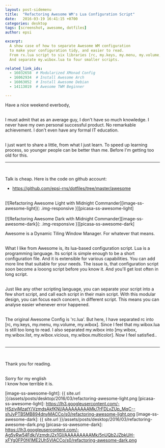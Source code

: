 ```yaml
---
layout: post-sidemenu
title:  "Refactoring Awesome WM's Lua Configuration Script"
date:   2016-03-19 16:41:15 +0700
categories: desktop
tags: [screenshot, awesome, dotfiles]
author: epsi

excerpt: 
  A show case of how to separate Awesome WM configuration
  to make your configuration tidy, and easier to read.
  From rx.lua script to six libraries [rc, my.keys, my.menu, my.volume, my.wibox]. 
  And separate my.wibox.lua to four smaller scripts.

related_link_ids: 
  - 16032658  # Modularized XMonad Config
  - 16062934  # Install Awesome Arch
  - 16063052  # Install Awesome Debian  
  - 14113019  # Awesome TWM Beginner

---
```


Have a nice weekend everbody,
<br/><br/>

I must admit that as an average guy, I don't have so much knowledge. 
I never have my own personal successful product. No remarkable achievement. 
I don't even have any formal IT education. 
<br/><br/>

I just want to share a little, from what I just learn. To speed up learning process, so younger people can be better than me. Before I'm getting too old for this.

* * *
<br/>

Talk is cheap. Here is the code on github account:

* <https://github.com/epsi-rns/dotfiles/tree/master/awesome>

<br/>
[![Refactoring Awesome Light with Midnight Commander][image-ss-awesome-light]{: .img-responsive }][picasa-ss-awesome-light]
<br/><br/>
[![Refactoring Awesome Dark with Midnight Commander][image-ss-awesome-dark]{: .img-responsive }][picasa-ss-awesome-dark]
<br/>

Awesome is a Dynamic Tiling Window Manager. For whatever that means.
<br/><br/>

What I like from Awesome is, its lua-based configuration script. Lua is a programming language. Its script is simple enough to be a short configuration file. And it is extensible for various capabilities. You can add more line that suitable for your needs. The issue is, that configuration script soon become a looong script before you know it. And you'll get lost often in long script.
<br/><br/>

Just like any other scripting language, you can separate your script into a few short script, and call each script in their main script. With this modular design, you can focus each concern, in different script. This means you can analyse easier whenever error happened.
<br/><br/>

The original Awesome Config is 'rc.lua'. But here, I have separated rc into [rc, my.keys, my.menu, my.volume, my.wibox]. Since I feel that my.wibox.lua is still too long to read. I also separated my.wibox into [my.wibox, my.wibox.list, my.wibox.vicious, my.wibox.multicolor]. Now I feel satisfied..
<br/><br/>

* * *
<br/>

Thank you for reading.
<br/><br/>

Sorry for my english<br/>
I know how terrible it is.

[//]: <> ( -- -- -- links below -- -- -- )


[image-ss-awesome-light]: {{ site.url }}/assets/posts/desktop/2016/03/refactoring-awesome-light.png
[picasa-ss-awesome-light]: https://lh3.googleusercontent.com/-HSziviMzatY/VzmdsAkfKNI/AAAAAAAAAMk/7rFDLvZUp_MqC--shJyPTB5MB894dnyMACCo/s0/refactoring-awesome-light.png
[image-ss-awesome-dark]: {{ site.url }}/assets/posts/desktop/2016/03/refactoring-awesome-dark.png
[picasa-ss-awesome-dark]: https://lh3.googleusercontent.com/-Ag5vRw54Fdk/VzmdrJ2x1GI/AAAAAAAAAMk/5nUQb2JZbkUH-xFYg0FP0f41ME2Uh5VIACCo/s0/refactoring-awesome-dark.png
